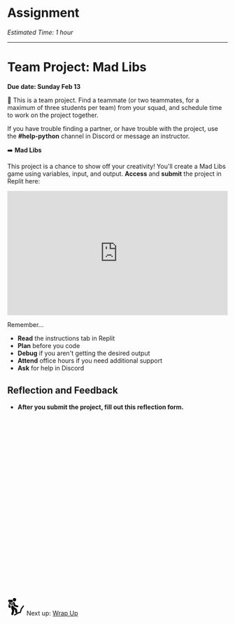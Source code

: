 # Assignment

*Estimated Time: 1 hour*

---

# Team Project: Mad Libs

**Due date: Sunday Feb 13**

<aside>


👥 This is a team project. Find a teammate (or two teammates, for a maximum of three students per team) from your squad, and schedule time to work on the project together.

If you have trouble finding a partner, or have trouble with the project, use the **#help-python** channel in Discord or message an instructor.

</aside>

<aside>


➡️ **Mad Libs**

This project is a chance to show off your creativity! You'll create a Mad Libs game using variables, input, and output.
**Access** and **submit** the project in Replit here: <div style="position: relative; padding-bottom: 56.25%; height: 0;"><iframe src="https://replit.com/team/fpwp-feb2022/Assignment-1-Mad-Libs" frameborder="0" webkitallowfullscreen mozallowfullscreen allowfullscreen style="position: absolute; top: 0; left: 0; width: 100%; height: 100%;"></iframe></div> 

</aside>

Remember...

- **Read** the instructions tab in Replit
- **Plan** before you code
- **Debug** if you aren't getting the desired output
- **Attend** office hours if you need additional support
- **Ask** for help in Discord

## Reflection and Feedback

- **After you submit the project, fill out this reflection form.**
    
    <div data-tf-widget="J1qr99Gk" data-tf-medium="snippet" style="width:100%;height:400px;"></div><script src="//embed.typeform.com/next/embed.js"></script>
    

<aside>


<img src="../man-in-hike.png" alt="../man-in-hike.png" width="40px" /> Next up: [Wrap Up](/future-proof-with-python-feb-2022/working-with-data/wrap-up.md)

</aside>